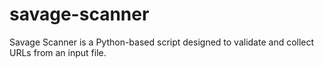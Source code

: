 # savage-scanner
Savage Scanner is a Python-based script designed to validate and collect URLs from an input file.
